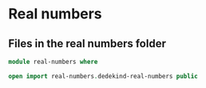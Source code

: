 # Real numbers

## Files in the real numbers folder

```agda
module real-numbers where

open import real-numbers.dedekind-real-numbers public
```
